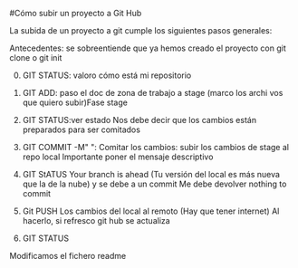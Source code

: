 #Cómo subir un proyecto a Git Hub

La subida de un proyecto a git cumple los siguientes pasos generales: 

Antecedentes: se sobreentiende que ya hemos creado el proyecto con
git clone o git init


0. GIT STATUS: valoro cómo está mi repositorio

1. GIT ADD: paso el doc de zona de trabajo a stage (marco los archi
vos que quiero subir)Fase stage

2. GIT STATUS:ver estado 
Nos debe decir que los cambios están preparados para ser comitados

3. GIT COMMIT -M" ": Comitar los cambios: subir los cambios de stage al repo local 
Importante poner el mensaje descriptivo

4. GIT StATUS
Your branch is ahead (Tu versión del local es más
nueva que la de la nube) y se debe a un commit
Me debe devolver nothing to commit 

5. Git PUSH
Los cambios del local al remoto (Hay que tener internet) 
Al hacerlo, si refresco git hub se actualiza 

6. GIT STATUS

Modificamos el fichero readme